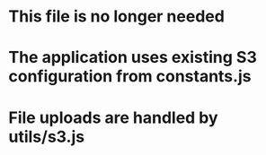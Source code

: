 # This file is no longer needed
# The application uses existing S3 configuration from constants.js
# File uploads are handled by utils/s3.js
